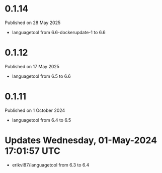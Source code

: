 # 0.1.14

Published on 28 May 2025

- languagetool from 6.6-dockerupdate-1 to 6.6

# 0.1.12

Published on 17 May 2025

- languagetool from 6.5 to 6.6

# 0.1.11

Published on 1 October 2024

- languagetool from 6.4 to 6.5

# Updates Wednesday, 01-May-2024 17:01:57 UTC
- erikvl87/languagetool from 6.3 to 6.4

